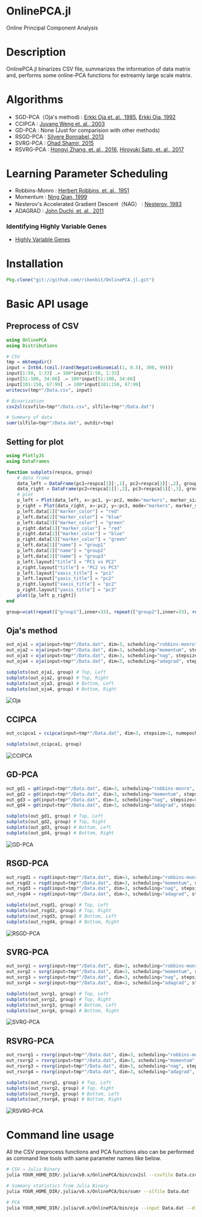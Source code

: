 # OnlinePCA.jl
Online Principal Component Analysis

# Description
OnlinePCA.jl binarizes CSV file, summarizes the information of data matrix and, performs some online-PCA functions for extreamly large scale matrix.

# Algorithms
- SGD-PCA（Oja's method) : [Erkki Oja et. al., 1985](https://www.sciencedirect.com/science/article/pii/0022247X85901313), [Erkki Oja, 1992](https://www.sciencedirect.com/science/article/pii/S0893608005800899)
- CCIPCA : [Juyang Weng et. al., 2003](http://citeseerx.ist.psu.edu/viewdoc/download?doi=10.1.1.7.5665&rep=rep1&type=pdf)
- GD-PCA : None (Just for comparision with other methods)
- RSGD-PCA : [Silvere Bonnabel, 2013](https://arxiv.org/abs/1111.5280)
- SVRG-PCA : [Ohad Shamir, 2015](http://proceedings.mlr.press/v37/shamir15.pdf)
- RSVRG-PCA : [Hongyi Zhang, et. al., 2016](http://papers.nips.cc/paper/6515-riemannian-svrg-fast-stochastic-optimization-on-riemannian-manifolds.pdf), [Hiroyuki Sato, et. al., 2017](https://arxiv.org/abs/1702.05594)

# Learning Parameter Scheduling
- Robbins-Monro : [Herbert Robbins, et. al., 1951](https://projecteuclid.org/download/pdf_1/euclid.aoms/1177729586)
- Momentum : [Ning Qian, 1999](http://citeseerx.ist.psu.edu/viewdoc/download?doi=10.1.1.57.5612&rep=rep1&type=pdf)
- Nesterov's Accelerated Gradient Descent（NAG） : [Nesterov, 1983](https://scholar.google.com/scholar?cluster=9343343034975135646&hl=en&oi=scholarr)
- ADAGRAD : [John Duchi, et. al., 2011](http://www.jmlr.org/papers/volume12/duchi11a/duchi11a.pdf)

### Identifying Highly Variable Genes
- [Highly Variable Genes](http://pklab.med.harvard.edu/scw2014/subpop_tutorial.html)

# Installation
<!-- ```julia
julia> Pkg.add("OnlinePCA")
```
 -->
```julia
Pkg.clone("git://github.com/rikenbit/OnlinePCA.jl.git")
```

# Basic API usage

## Preprocess of CSV
```julia
using OnlinePCA
using Distributions

# CSV
tmp = mktempdir()
input = Int64.(ceil.(rand(NegativeBinomial(1, 0.5), 300, 99)))
input[1:50, 1:33] .= 100*input[1:50, 1:33]
input[51:100, 34:66] .= 100*input[51:100, 34:66]
input[101:150, 67:99] .= 100*input[101:150, 67:99]
writecsv(tmp*"/Data.csv", input)

# Binarization
csv2sl(csvfile=tmp*"/Data.csv", slfile=tmp*"/Data.dat")

# Summary of data
sumr(slfile=tmp*"/Data.dat", outdir=tmp)
```

## Setting for plot
```julia
using PlotlyJS
using DataFrames

function subplots(respca, group)
	# data frame
	data_left = DataFrame(pc1=respca[1][:,1], pc2=respca[1][:,2], group=group)
	data_right = DataFrame(pc2=respca[1][:,2], pc3=respca[1][:,3], group=group)
	# plot
	p_left = Plot(data_left, x=:pc1, y=:pc2, mode="markers", marker_size=10, group=:group)
	p_right = Plot(data_right, x=:pc2, y=:pc3, mode="markers", marker_size=10, group=:group, showlegend=false)
	p_left.data[1]["marker_color"] = "red"
	p_left.data[2]["marker_color"] = "blue"
	p_left.data[3]["marker_color"] = "green"
	p_right.data[1]["marker_color"] = "red"
	p_right.data[2]["marker_color"] = "blue"
	p_right.data[3]["marker_color"] = "green"
	p_left.data[1]["name"] = "group1"
	p_left.data[2]["name"] = "group2"
	p_left.data[3]["name"] = "group3"
	p_left.layout["title"] = "PC1 vs PC2"
	p_right.layout["title"] = "PC2 vs PC3"
	p_left.layout["xaxis_title"] = "pc1"
	p_left.layout["yaxis_title"] = "pc2"
	p_right.layout["xaxis_title"] = "pc2"
	p_right.layout["yaxis_title"] = "pc3"
	plot([p_left p_right])
end

group=vcat(repeat(["group1"],inner=33), repeat(["group2"],inner=33), repeat(["group3"],inner=33))
```

## Oja's method
```julia
out_oja1 = oja(input=tmp*"/Data.dat", dim=3, scheduling="robbins-monro", stepsize=10, numepoch=10, meanlist=tmp*"/Feature_LogMeans.csv")
out_oja2 = oja(input=tmp*"/Data.dat", dim=3, scheduling="momentum", stepsize=0.01, numepoch=10, meanlist=tmp*"/Feature_LogMeans.csv")
out_oja3 = oja(input=tmp*"/Data.dat", dim=3, scheduling="nag", stepsize=0.01, numepoch=10, meanlist=tmp*"/Feature_LogMeans.csv")
out_oja4 = oja(input=tmp*"/Data.dat", dim=3, scheduling="adagrad", stepsize=0.1, numepoch=10, meanlist=tmp*"/Feature_LogMeans.csv")

subplots(out_oja1, group) # Top, Left
subplots(out_oja2, group) # Top, Right
subplots(out_oja3, group) # Bottom, Left
subplots(out_oja4, group) # Bottom, Right
```
![Oja](./docs/src/figure/oja.png)

## CCIPCA
```julia
out_ccipca1 = ccipca(input=tmp*"/Data.dat", dim=3, stepsize=1, numepoch=1, meanlist=tmp*"/Feature_LogMeans.csv")

subplots(out_ccipca1, group)
```
![CCIPCA](./docs/src/figure/ccipca.png)

## GD-PCA
```julia
out_gd1 = gd(input=tmp*"/Data.dat", dim=3, scheduling="robbins-monro", stepsize=0.00001, numepoch=10, meanlist=tmp*"/Feature_LogMeans.csv")
out_gd2 = gd(input=tmp*"/Data.dat", dim=3, scheduling="momentum", stepsize=0.000001, numepoch=10, meanlist=tmp*"/Feature_LogMeans.csv")
out_gd3 = gd(input=tmp*"/Data.dat", dim=3, scheduling="nag", stepsize=0.0000001, numepoch=10, meanlist=tmp*"/Feature_LogMeans.csv")
out_gd4 = gd(input=tmp*"/Data.dat", dim=3, scheduling="adagrad", stepsize=0.0000001, numepoch=10, meanlist=tmp*"/Feature_LogMeans.csv")

subplots(out_gd1, group) # Top, Left
subplots(out_gd2, group) # Top, Right
subplots(out_gd3, group) # Bottom, Left
subplots(out_gd4, group) # Bottom, Right
```
![GD-PCA](./docs/src/figure/gd.png)

## RSGD-PCA
```julia
out_rsgd1 = rsgd(input=tmp*"/Data.dat", dim=3, scheduling="robbins-monro", stepsize=10, numepoch=10, meanlist=tmp*"/Feature_LogMeans.csv")
out_rsgd2 = rsgd(input=tmp*"/Data.dat", dim=3, scheduling="momentum", stepsize=0.001, numepoch=10, meanlist=tmp*"/Feature_LogMeans.csv")
out_rsgd3 = rsgd(input=tmp*"/Data.dat", dim=3, scheduling="nag", stepsize=0.001, numepoch=10, meanlist=tmp*"/Feature_LogMeans.csv")
out_rsgd4 = rsgd(input=tmp*"/Data.dat", dim=3, scheduling="adagrad", stepsize=0.1, numepoch=10, meanlist=tmp*"/Feature_LogMeans.csv")

subplots(out_rsgd1, group) # Top, Left
subplots(out_rsgd2, group) # Top, Right
subplots(out_rsgd3, group) # Bottom, Left
subplots(out_rsgd4, group) # Bottom, Right
```
![RSGD-PCA](./docs/src/figure/rsgd.png)

## SVRG-PCA
```julia
out_svrg1 = svrg(input=tmp*"/Data.dat", dim=3, scheduling="robbins-monro", stepsize=0.00001, numepoch=10, meanlist=tmp*"/Feature_LogMeans.csv")
out_svrg2 = svrg(input=tmp*"/Data.dat", dim=3, scheduling="momentum", stepsize=0.00001, numepoch=10, meanlist=tmp*"/Feature_LogMeans.csv")
out_svrg3 = svrg(input=tmp*"/Data.dat", dim=3, scheduling="nag", stepsize=0.00001, numepoch=10, meanlist=tmp*"/Feature_LogMeans.csv")
out_svrg4 = svrg(input=tmp*"/Data.dat", dim=3, scheduling="adagrad", stepsize=0.000001, numepoch=10, meanlist=tmp*"/Feature_LogMeans.csv")

subplots(out_svrg1, group) # Top, Left
subplots(out_svrg2, group) # Top, Right
subplots(out_svrg3, group) # Bottom, Left
subplots(out_svrg4, group) # Bottom, Right
```
![SVRG-PCA](./docs/src/figure/svrg.png)

## RSVRG-PCA
```julia
out_rsvrg1 = rsvrg(input=tmp*"/Data.dat", dim=3, scheduling="robbins-monro", stepsize=0.000001, numepoch=10, meanlist=tmp*"/Feature_LogMeans.csv")
out_rsvrg2 = rsvrg(input=tmp*"/Data.dat", dim=3, scheduling="momentum", stepsize=0.000001, numepoch=10, meanlist=tmp*"/Feature_LogMeans.csv")
out_rsvrg3 = rsvrg(input=tmp*"/Data.dat", dim=3, scheduling="nag", stepsize=0.000001, numepoch=10, meanlist=tmp*"/Feature_LogMeans.csv")
out_rsvrg4 = rsvrg(input=tmp*"/Data.dat", dim=3, scheduling="adagrad", stepsize=0.000001, numepoch=10, meanlist=tmp*"/Feature_LogMeans.csv")

subplots(out_rsvrg1, group) # Top, Left
subplots(out_rsvrg2, group) # Top, Right
subplots(out_rsvrg3, group) # Bottom, Left
subplots(out_rsvrg4, group) # Bottom, Right
```
![RSVRG-PCA](./docs/src/figure/rsvrg.png)

# Command line usage
All the CSV preprocess functions and PCA functions also can be performed as command line tools with same parameter names like below.

```bash
# CSV → Julia Binary
julia YOUR_HOME_DIR/.julia/v0.x/OnlinePCA/bin/csv2sl --csvfile Data.csv --slfile Data.dat

# Summary statistics from Julia Binary
julia YOUR_HOME_DIR/.julia/v0.x/OnlinePCA/bin/sumr --slfile Data.dat

# PCA
julia YOUR_HOME_DIR/.julia/v0.x/OnlinePCA/bin/oja --input Data.dat --dim 3 --scheduling robbins-monro --stepsize 10, --numepoch 10 --meanlist Feature_LogMeans.csv
```